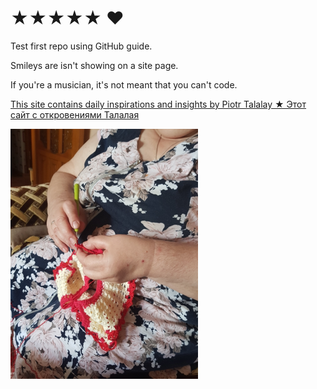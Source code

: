 # ★★★★★ ♥
Test first repo using GitHub guide.

Smileys are isn't showing on a site page.

If you're a musician, it's not meant that you can't code.

[This site contains daily inspirations and insights by Piotr Talalay ★ Этот сайт с откровениями Талалая](https://talalay.ru) 

![Красиво вяжет!](92C0F0A5-A148-4FC0-9DB3-6DBD4B4F8F19.png) 
